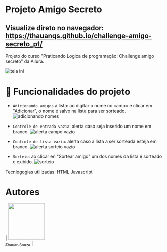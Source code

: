 # Projeto Amigo Secreto


## Visualize direto no navegador: https://thauanqs.github.io/challenge-amigo-secreto_pt/


Projeto do curso "Praticando Logica de programação: Challenge amigo secreto" da Allura.

![tela ini](https://github.com/user-attachments/assets/bece22c2-2669-49e5-b38c-2350f4aa63cb)


# :hammer: Funcionalidades do projeto

- `Adicionando amigos` à lista: ao digitar o nome no campo e clicar em "Adicionar", o nome é salvo na lista para ser sorteado.
![adicionando nomes](https://github.com/user-attachments/assets/9d22436c-79ca-49e3-b4c9-e80d196fc39a)


- `Controle de entrada vazia`: alerta caso seja inserido um nome em branco.
![alerta campo vazio](https://github.com/user-attachments/assets/caab8786-b479-4f9d-a4de-79d756fdd317)

  
- `Controle de lista vazia`: alerta caso a lista a ser sorteada esteja em branco.
![alerta sorteio vazio](https://github.com/user-attachments/assets/194a03e7-e9d1-41ab-8b6a-99c1b03ae9fc)


- `Sorteio`: ao clicar en "Sortear amigo" um dos nomes da lista é sorteado e exibido.
![sorteio](https://github.com/user-attachments/assets/9d4126d8-456e-4278-a526-f5d95299dea6)


Tecnlogogias utilizadas:
HTML
Javascript

# Autores

| [<img loading="lazy" src="https://avatars.githubusercontent.com/u/49207336?v=4" width=115><br><sub>Thauan Souza</sub>](https://github.com/thauanqs) | 
